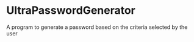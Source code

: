 # UltraPasswordGenerator
A program to generate a password based on the criteria selected by the user
